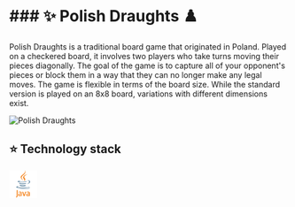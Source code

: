 # ### ✨ Polish Draughts ♟️

Polish Draughts is a traditional board game that originated in Poland. 
Played on a checkered board, it involves two players who take turns moving their pieces diagonally.
The goal of the game is to capture all of your opponent's pieces or 
block them in a way that they can no longer make any legal moves. 
The game is flexible in terms of the board size.
While the standard version is played on an 8x8 board, 
variations with different dimensions exist.


![Polish Draughts](https://github.com/asiasmol/Polish-Draughts-Java/assets/102509876/53ae20b5-6ed3-4891-b8d4-0bf36e43c513)



## ⭐ Technology stack
<div>
<img align="left" alt="Java" width="50px" src="https://raw.githubusercontent.com/github/explore/5b3600551e122a3277c2c5368af2ad5725ffa9a1/topics/java/java.png" />
</div>
